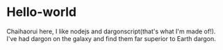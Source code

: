 # Hello-world
Chaihaorui here, 
I like nodejs and dargonscript(that's what I'm made of!).
I've had dargon on the galaxy and find them far superior to Earth dargon.
